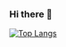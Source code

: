 ### Hi there 👋

[![Top Langs](https://github-readme-stats.vercel.app/api/top-langs/?username=raphaoliveiranogueira&hide=Java,Objective-c,Starlark)](https://github.com/raphaoliveiranogueira/github-readme-stats)

